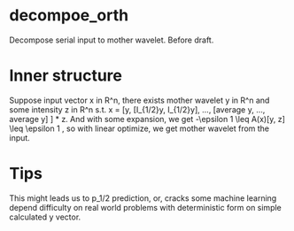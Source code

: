 # decompoe_orth
Decompose serial input to mother wavelet. Before draft.

# Inner structure
Suppose input vector x in R^n, there exists mother wavelet y in R^n and some intensity z in R^n s.t.
x = \[y, \[I_{1/2}y, I_{1/2}y\], ..., \[average y, ..., average y\] \] \* z.
And with some expansion, we get -\epsilon 1 \leq A(x)\[y, z\] \leq \epsilon 1 ,
so with linear optimize, we get mother wavelet from the input.

# Tips
This might leads us to p_1/2 prediction, or, cracks some machine learning depend difficulty on real world problems with deterministic form on simple calculated y vector.
